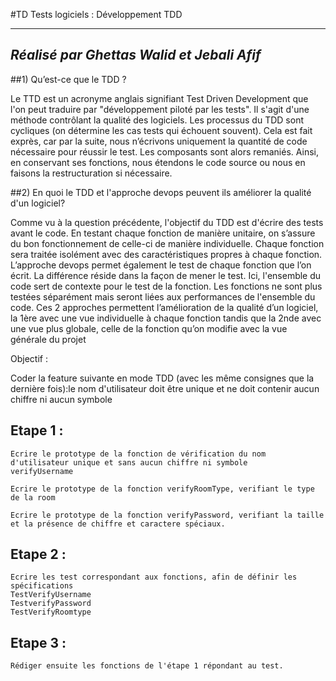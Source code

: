 #TD Tests logiciels : Développement TDD
***
_**Réalisé par Ghettas Walid et Jebali Afif**_
--
##1) Qu’est-ce que le TDD ?

Le TTD est un acronyme anglais signifiant Test Driven Development que l'on peut traduire par "développement piloté par les tests". Il s'agit d'une méthode contrôlant la qualité des logiciels. Les processus du TDD sont cycliques (on détermine les cas tests qui échouent souvent). Cela est fait exprès, car par la suite, nous n’écrivons uniquement la quantité de code nécessaire pour réussir le test. Les composants sont alors remaniés. Ainsi, en conservant ses fonctions, nous étendons le code source ou nous en faisons la restructuration si nécessaire.

##2) En quoi le TDD et l'approche devops peuvent ils améliorer la qualité d'un logiciel?

Comme vu à la question précédente, l'objectif du TDD est d'écrire des tests avant le code. En testant chaque fonction de manière unitaire, on s’assure du bon fonctionnement de celle-ci de manière individuelle. Chaque fonction sera traitée isolément avec des caractéristiques propres à chaque fonction. L’approche devops permet également le test de chaque fonction que l’on écrit. La différence réside dans la façon de mener le test. Ici, l'ensemble du code sert de contexte pour le test de la fonction. Les fonctions ne sont plus testées séparément mais seront liées aux performances de l'ensemble du code. Ces 2 approches permettent l’amélioration de la qualité d’un logiciel, la 1ère avec une vue individuelle à chaque fonction tandis que la 2nde avec une vue plus globale, celle de la fonction qu’on modifie avec la vue générale du projet

Objectif :

Coder la feature suivante en mode TDD (avec les même consignes que la dernière fois):le nom d'utilisateur doit être unique et ne doit contenir aucun chiffre ni aucun symbole

Etape 1 : 
--
    Ecrire le prototype de la fonction de vérification du nom d'utilisateur unique et sans aucun chiffre ni symbole
    verifyUsername

    Ecrire le prototype de la fonction verifyRoomType, verifiant le type de la room
    
    Ecrire le prototype de la fonction verifyPassword, verifiant la taille et la présence de chiffre et caractere spéciaux.

Etape 2 :
--
    Ecrire les test correspondant aux fonctions, afin de définir les spécifications
    TestVerifyUsername
    TestverifyPassword
    TestVerifyRoomtype

Etape 3 :
--
    Rédiger ensuite les fonctions de l'étape 1 répondant au test.

